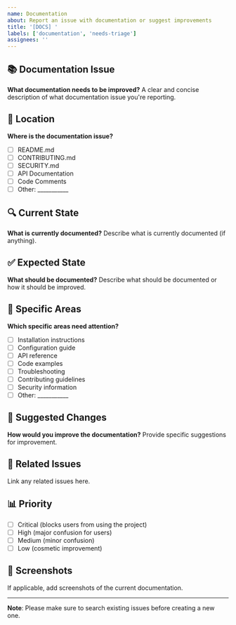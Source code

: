 ```yaml
---
name: Documentation
about: Report an issue with documentation or suggest improvements
title: '[DOCS] '
labels: ['documentation', 'needs-triage']
assignees: ''
---
```


## 📚 Documentation Issue

**What documentation needs to be improved?**
A clear and concise description of what documentation issue you're reporting.

## 📍 Location

**Where is the documentation issue?**
- [ ] README.md
- [ ] CONTRIBUTING.md
- [ ] SECURITY.md
- [ ] API Documentation
- [ ] Code Comments
- [ ] Other: ___________

## 🔍 Current State

**What is currently documented?**
Describe what is currently documented (if anything).

## ✅ Expected State

**What should be documented?**
Describe what should be documented or how it should be improved.

## 🎯 Specific Areas

**Which specific areas need attention?**
- [ ] Installation instructions
- [ ] Configuration guide
- [ ] API reference
- [ ] Code examples
- [ ] Troubleshooting
- [ ] Contributing guidelines
- [ ] Security information
- [ ] Other: ___________

## 📝 Suggested Changes

**How would you improve the documentation?**
Provide specific suggestions for improvement.

## 🔗 Related Issues

Link any related issues here.

## 📊 Priority

- [ ] Critical (blocks users from using the project)
- [ ] High (major confusion for users)
- [ ] Medium (minor confusion)
- [ ] Low (cosmetic improvement)

## 📸 Screenshots

If applicable, add screenshots of the current documentation.

---

**Note**: Please make sure to search existing issues before creating a new one.
